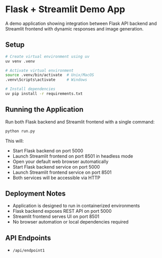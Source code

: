 # Flask + Streamlit Demo App

A demo application showing integration between Flask API backend and Streamlit frontend with dynamic responses and image generation.

## Setup

```bash
# Create virtual environment using uv
uv venv .venv

# Activate virtual environment
source .venv/bin/activate  # Unix/MacOS
.venv\Scripts\activate     # Windows

# Install dependencies
uv pip install -r requirements.txt
```

## Running the Application

Run both Flask backend and Streamlit frontend with a single command:

```bash
python run.py
```

This will:
- Start Flask backend on port 5000
- Launch Streamlit frontend on port 8501 in headless mode
- Open your default web browser automatically
- Start Flask backend service on port 5000
- Launch Streamlit frontend service on port 8501
- Both services will be accessible via HTTP

## Deployment Notes

- Application is designed to run in containerized environments
- Flask backend exposes REST API on port 5000
- Streamlit frontend serves UI on port 8501
- No browser automation or local dependencies required

## API Endpoints

- `/api/endpoint1`